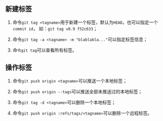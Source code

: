 ## 新建标签

1. 命令`git tag <tagname>`用于新建一个标签，默认为`HEAD`，也可以指定一个`commit id`， 如：`git tag v0.9 f52c633`；

2. 命令`git tag -a <tagname> -m "blablabla..."`可以指定标签信息；

3. 命`令git tag`可以查看所有标签。

## 操作标签

1. 命令`git push origin <tagname>`可以推送一个本地标签；

2. 命令`git push origin --tags`可以推送全部未推送过的本地标签；

3. 命令`git tag -d <tagname>`可以删除一个本地标签；

4. 命令`git push origin :refs/tags/<tagname>`可以删除一个远程标签。